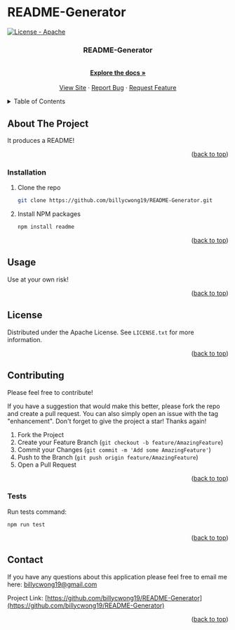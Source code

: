 <div id="top"></div>

# README-Generator
<a href="#license"><img src="https://img.shields.io/badge/License-Apache-2ea44f" alt="License - Apache"></a>
<div align="center">
  <p align="center">
    <h3>README-Generator</h3>
    <br />
    <a href="https://github.com/billycwong19/README-Generator"><strong>Explore the docs »</strong></a>
    <br />
    <br />
    <a href="https://github.com/billycwong19/README-Generator">View Site</a>
    ·
    <a href="https://github.com/billycwong19/README-Generator/issues">Report Bug</a>
    ·
    <a href="https://github.com/billycwong19/README-Generator/issues">Request Feature</a>
  </p>
</div>

<details>
  <summary>Table of Contents</summary>
  <ol>
    <li>
      <a href="#about-the-project">About The Project</a>
    </li>
      <ul>
        <li><a href="#installation">Installation</a></li>
        <li><a href="#usage">Usage</a></li>
        <li><a href="#license">License</a></li>
        <li><a href="#contributing">Contributing</a></li>
        <li><a href="#tests">Tests</a></li>
        <li><a href="#questions">Questions?</a></li>
      </ul>
    </li>
  </ol>
</details>

## About The Project

<p>It produces a README!</p>

<p align="right">(<a href="#top">back to top</a>)</p>

### Installation

1. Clone the repo
   ```sh
   git clone https://github.com/billycwong19/README-Generator.git
   ```
2. Install NPM packages
   ```sh
   npm install readme
   ```

<p align="right">(<a href="#top">back to top</a>)</p>

## Usage

<p>Use at your own risk!</p>

<p align="right">(<a href="#top">back to top</a>)</p>

## License

Distributed under the Apache License. See `LICENSE.txt` for more information.

<p align="right">(<a href="#top">back to top</a>)</p>

## Contributing

<p>Please feel free to contribute!</p>

If you have a suggestion that would make this better, please fork the repo and create a pull request. You can also simply open an issue with the tag "enhancement".
Don't forget to give the project a star! Thanks again!

1. Fork the Project
2. Create your Feature Branch (`git checkout -b feature/AmazingFeature`)
3. Commit your Changes (`git commit -m 'Add some AmazingFeature'`)
4. Push to the Branch (`git push origin feature/AmazingFeature`)
5. Open a Pull Request

<p align="right">(<a href="#top">back to top</a>)</p>

### Tests

Run tests command:

<code>npm run test</code>

<p align="right">(<a href="#top">back to top</a>)</p>

## Contact

If you have any questions about this application please feel free to email me here: billycwong19@gmail.com

Project Link: [https://github.com/billycwong19/README-Generator](https://github.com/billycwong19/README-Generator)

<p align="right">(<a href="#top">back to top</a>)</p>
